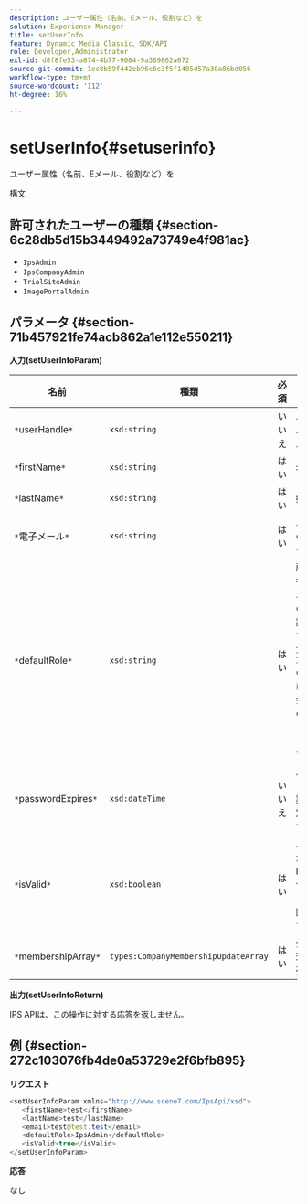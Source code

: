 ```yaml
---
description: ユーザー属性（名前、Eメール、役割など）を
solution: Experience Manager
title: setUserInfo
feature: Dynamic Media Classic、SDK/API
role: Developer,Administrator
exl-id: d8f8fe53-a874-4b77-9084-9a369862a672
source-git-commit: 1ec8b59f442eb96c6c3f5f1405d57a38a86bd056
workflow-type: tm+mt
source-wordcount: '112'
ht-degree: 16%

---
```


# setUserInfo{#setuserinfo}

ユーザー属性（名前、Eメール、役割など）を

構文

## 許可されたユーザーの種類 {#section-6c28db5d15b3449492a73749e4f981ac}

* `IpsAdmin`
* `IpsCompanyAdmin`
* `TrialSiteAdmin`
* `ImagePortalAdmin`

## パラメータ {#section-71b457921fe74acb862a1e112e550211}

**入力(setUserInfoParam)**

| 名前 | 種類 | 必須 | 説明 |
|---|---|---|---|
| `*`userHandle`*` | `xsd:string` | いいえ | ユーザーハンドル。 |
| `*`firstName`*` | `xsd:string` | はい | 名。 |
| `*`lastName`*` | `xsd:string` | はい | 姓。 |
| `*`電子メール`*` | `xsd:string` | はい | ユーザーの電子メール。 |
| `*`defaultRole`*` | `xsd:string` | はい | 所属する各会社のユーザーの役割を設定します。 ただし、`IpsAdmin`の役割は、他の会社ごとの設定よりも優先されます。 |
| `*`passwordExpires`*` | `xsd:dateTime` | いいえ | パスワードの有効期限を設定します。 |
| `*`isValid`*` | `xsd:boolean` | はい | ユーザーが有効なIPSユーザーかどうかを判断します。 |
| `*`membershipArray`*` | `types:CompanyMembershipUpdateArray` | はい | 会社が処理する配列。 |

**出力(setUserInfoReturn)**

IPS APIは、この操作に対する応答を返しません。

## 例 {#section-272c103076fb4de0a53729e2f6bfb895}

**リクエスト**

```java
<setUserInfoParam xmlns="http://www.scene7.com/IpsApi/xsd">
   <firstName>test</firstName>
   <lastName>test</lastName>
   <email>test@test.test</email>
   <defaultRole>IpsAdmin</defaultRole>
   <isValid>true</isValid>
</setUserInfoParam>
```

**応答**

なし
